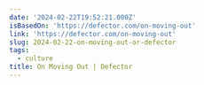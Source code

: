 ```yaml
---
date: '2024-02-22T19:52:21.000Z'
isBasedOn: 'https://defector.com/on-moving-out'
link: 'https://defector.com/on-moving-out'
slug: 2024-02-22-on-moving-out-or-defector
tags:
  - culture
title: On Moving Out | Defector
---
```


